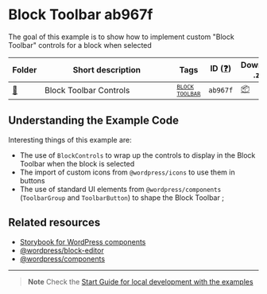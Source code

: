 # Block Toolbar ab967f

The goal of this example is to show how to implement custom "Block Toolbar" controls for a block when selected

<!-- Please, do not remove these @TABLE EXAMPLES BEGIN and @TABLE EXAMPLES END comments or modify the table inside. This table is automatically generated from the data at _data/examples.json and _data/tags.json -->
<!-- @TABLE EXAMPLES BEGIN -->
| Folder                                                                                                | <span style="display: inline-block; width:250px">Short description</span> | Tags                                                                                                                                       | ID ([❓](https://github.com/WordPress/block-development-examples/wiki/04-Why-an-ID-for-every-example%3F "Why an ID for every example?")) | Download .zip                                                                                                                                                                                                                                                    | Live Demo                                                                                                                                                                                                                                                                                                                                                                            |
| ----------------------------------------------------------------------------------------------------- | ------------------------------------------------------------------------- | ------------------------------------------------------------------------------------------------------------------------------------------ | --------------------------------------------------------------------------------------------------------------------------------------- | ---------------------------------------------------------------------------------------------------------------------------------------------------------------------------------------------------------------------------------------------------------------- | ------------------------------------------------------------------------------------------------------------------------------------------------------------------------------------------------------------------------------------------------------------------------------------------------------------------------------------------------------------------------------------ |
| [📁](https://github.com/WordPress/block-development-examples/tree/trunk/plugins/block-toolbar-ab967f) | Block Toolbar Controls                                                    | <small><code><a href="https://github.com/WordPress/block-development-examples/wiki/03-Tags#block-toolbar">BLOCK TOOLBAR</a></code></small> | `ab967f`                                                                                                                                | [📦](https://raw.githubusercontent.com/WordPress/block-development-examples/deploy/zips/block-toolbar-ab967f.zip "Install the plugin using this zip and activate it. Then use the ID of the block (ab967f) to find it and add it to a post to see it in action") | [![](https://raw.githubusercontent.com/WordPress/block-development-examples/trunk/_assets/icon-wp.svg)](https://playground.wordpress.net/?blueprint-url=https://raw.githubusercontent.com/WordPress/block-development-examples/trunk/plugins/block-toolbar-ab967f/_playground/blueprint.json "Use the ID of the block (ab967f) to find it and add it to a post to see it in action") |
<!-- @TABLE EXAMPLES END -->

## Understanding the Example Code

Interesting things of this example are:
- The use of `BlockControls` to wrap up the controls to display in the Block Toolbar when the block is selected
- The import of custom icons from `@wordpress/icons` to use them in buttons
- The use of standard UI elements from `@wordpress/components` (`ToolbarGroup` and  `ToolbarButton`) to shape the Block Toolbar ;

## Related resources

- [Storybook for WordPress components](https://wordpress.github.io/gutenberg/?path=/docs/docs-introduction--page)
- [@wordpress/block-editor](https://developer.wordpress.org/block-editor/reference-guides/packages/packages-block-editor/)
- [@wordpress/components](https://developer.wordpress.org/block-editor/reference-guides/packages/packages-components/)

----

> **Note**
> Check the [Start Guide for local development with the examples](https://github.com/WordPress/block-development-examples/wiki/02-Examples#start-guide-for-local-development-with-the-examples)

